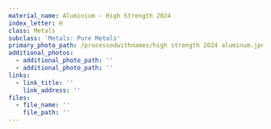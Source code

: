 ```yaml
---
material_name: Aluminium - High Strength 2024
index_letter: H
class: Metals
subclass: 'Metals: Pure Metals'
primary_photo_path: /processedwithnames/high strength 2024 aluminum.jpeg
additional_photos:
  - additional_photo_path: ''
  - additional_photo_path: ''
links:
  - link_title: ''
    link_address: ''
files:
  - file_name: ''
    file_path: ''
---
```


